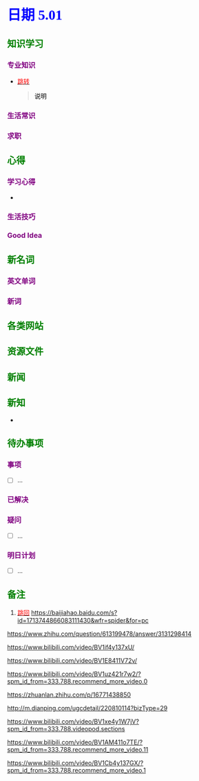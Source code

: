 ## <font color = blue face=楷体 size=6>日期 5.01 </font>

## <font color = green>知识学习 </font>
### <font color = purple>专业知识 </font>
+ <a id = "01-1">  [<font color = red>跳转</font>](#01-2)
   > <font color = o> 说明 </font>
### <font color = purple>生活常识 </font>

### <font color = purple>求职 </font>



## <font color = green>心得 </font>
### <font color = purple>学习心得 </font>
+ 
### <font color = purple>生活技巧 </font>

### <font color = purple>Good Idea </font>



## <font color = green>新名词 </font>
### <font color = purple>英文单词 </font>
### <font color = purple>新词 </font>



## <font color = green>各类网站 </font>


## <font color = green>资源文件 </font>


## <font color = green>新闻 </font>


## <font color = green>新知 </font>
+ 

## <font color = green>待办事项 </font>
### <font color = purple>事项 </font>
- [ ] ...
### <font color = purple>已解决 </font>
### <font color = purple>疑问 </font>
- [ ] ...
### <font color = purple>明日计划 </font>
- [ ] ...


## <font color = green>备注 </font>
  1. <a id ="01-2">[<font color = red>跳回</font>](#01-1)
https://baijiahao.baidu.com/s?id=1713744866083111430&wfr=spider&for=pc


https://www.zhihu.com/question/613199478/answer/3131298414

https://www.bilibili.com/video/BV1if4y137xU/

https://www.bilibili.com/video/BV1E8411V72v/

https://www.bilibili.com/video/BV1uz421r7w2/?spm_id_from=333.788.recommend_more_video.0

https://zhuanlan.zhihu.com/p/16771438850

http://m.dianping.com/ugcdetail/220810114?bizType=29

https://www.bilibili.com/video/BV1xe4y1W7jV?spm_id_from=333.788.videopod.sections

https://www.bilibili.com/video/BV1AM411o7TE/?spm_id_from=333.788.recommend_more_video.11

https://www.bilibili.com/video/BV1Cb4y137GX/?spm_id_from=333.788.recommend_more_video.1
<!--stackedit_data:
eyJoaXN0b3J5IjpbLTE5MjU1MTk0NjEsMTA4MTQzNDcyNl19
-->